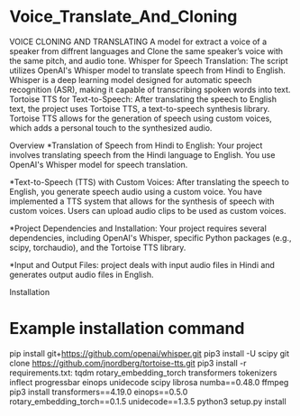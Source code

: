# Voice_Translate_And_Cloning

VOICE CLONING AND TRANSLATING A model for extract a voice of a speaker from diffrent languages and Clone the same speaker’s voice with the same pitch, and audio tone. Whisper for Speech Translation: The script utilizes OpenAI's Whisper model to translate speech from Hindi to English. Whisper is a deep learning model designed for automatic speech recognition (ASR), making it capable of transcribing spoken words into text. Tortoise TTS for Text-to-Speech: After translating the speech to English text, the project uses Tortoise TTS, a text-to-speech synthesis library. Tortoise TTS allows for the generation of speech using custom voices, which adds a personal touch to the synthesized audio.

Overview
*Translation of Speech from Hindi to English: Your project involves translating speech from the Hindi language to English. You use OpenAI's Whisper model for speech translation.

*Text-to-Speech (TTS) with Custom Voices: After translating the speech to English, you generate speech audio using a custom voice. You have implemented a TTS system that allows for the synthesis of speech with custom voices. Users can upload audio clips to be used as custom voices.

*Project Dependencies and Installation: Your project requires several dependencies, including OpenAI's Whisper, specific Python packages (e.g., scipy, torchaudio), and the Tortoise TTS library.

*Input and Output Files: project deals with input audio files in Hindi and generates output audio files in English.

Installation
# Example installation command
pip install git+https://github.com/openai/whisper.git
pip3 install -U scipy
git clone https://github.com/jnordberg/tortoise-tts.git
pip3 install -r requirements.txt:
tqdm
rotary_embedding_torch
transformers
tokenizers
inflect
progressbar
einops
unidecode
scipy
librosa
numba==0.48.0
ffmpeg
pip3 install transformers==4.19.0 einops==0.5.0 rotary_embedding_torch==0.1.5 unidecode==1.3.5
python3 setup.py install
